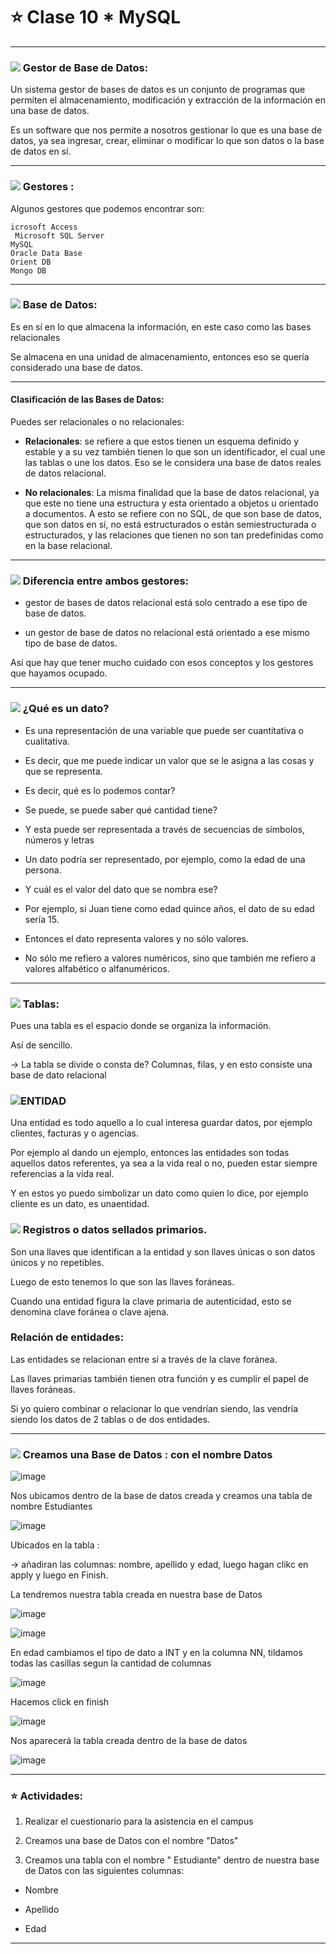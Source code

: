 # :star: Clase 10 * MySQL

---

### <img src="https://img.icons8.com/ios/40/null/delete-database.png"/> Gestor de Base de Datos:

Un sistema gestor de bases de datos es un conjunto de programas que permiten el almacenamiento, modificación y extracción de la información en una base de datos.

Es un software que nos permite a nosotros  gestionar lo que es una base de datos, ya sea ingresar, crear, eliminar o modificar lo que son datos o la base de datos en sí.

---

###  <img src="https://img.icons8.com/ios/20/null/delete-database.png"/> Gestores :


Algunos gestores que podemos encontrar son:

```
icrosoft Access 
 Microsoft SQL Server
MySQL
Oracle Data Base
Orient DB
Mongo DB
```

---

###  <img src="https://img.icons8.com/ios/20/null/delete-database.png"/> Base de Datos:

Es en sí en lo que almacena la información, en este caso como las bases relacionales

Se almacena en una unidad de almacenamiento, entonces eso se quería considerado una base de datos.

---

#### Clasificación de las Bases de Datos:

Puedes ser relacionales o no relacionales:

- **Relacionales**: se refiere a que estos tienen un esquema definido y estable y a su vez también tienen lo que son un identificador, el cual une las tablas o une los datos. Eso se le considera una base de datos reales de datos relacional.

- **No relacionales**: La misma finalidad que la base de datos relacional, ya que este no tiene una estructura y esta orientado a objetos u orientado a documentos. A esto se refiere con no SQL, de que son base de datos, que son datos en sí, no está estructurados o están semiestructurada o  estructurados, y las relaciones que tienen no son tan predefinidas como en la base relacional.

---

### <img src="https://img.icons8.com/ios/20/null/delete-database.png"/>  Diferencia entre ambos gestores:


- gestor de bases de datos relacional está solo centrado a ese tipo de base de datos.

- un gestor de base de datos no relacional está orientado a ese mismo tipo de base de datos.

Así que hay que tener mucho cuidado con esos conceptos y los gestores que hayamos ocupado.

---

###  <img src="https://img.icons8.com/ios/20/null/delete-database.png"/>  ¿Qué es un dato?

- Es una representación de una variable que puede ser cuantitativa o cualitativa.

- Es decir, que me puede indicar un valor que se le asigna a las cosas y que se representa.

- Es decir, qué es lo podemos contar?

- Se puede, se puede saber qué cantidad tiene?

- Y esta puede ser representada a través de secuencias de símbolos, números y letras

- Un dato podría ser representado, por ejemplo, como la edad de una persona.

- Y cuál es el valor del dato que se nombra ese?

- Por ejemplo, si Juan tiene como edad quince años, el dato de su edad sería 15.

- Entonces el dato representa valores y no sólo valores.

- No sólo me refiero a valores numéricos, sino que también me refiero a valores alfabético o alfanuméricos.

---

### <img src="https://img.icons8.com/external-flaticons-lineal-color-flat-icons/20/null/external-table-computer-science-flaticons-lineal-color-flat-icons.png"/> Tablas:

Pues una tabla es el espacio donde se organiza la información.

Así de sencillo.

-> La tabla se divide o consta de? Columnas, filas, y en esto consiste  una base de dato relacional 

###  <img src="https://img.icons8.com/external-flaticons-lineal-color-flat-icons/20/null/external-table-computer-science-flaticons-lineal-color-flat-icons.png"/>ENTIDAD

Una entidad es todo aquello a lo cual interesa guardar datos, por ejemplo clientes, facturas y o agencias.

Por ejemplo al dando un ejemplo, entonces las entidades son todas aquellos datos referentes, ya sea a la vida real o no, pueden estar siempre referencias a la vida real.

Y en estos yo puedo simbolizar un dato como quien lo dice, por ejemplo cliente es un dato, es unaentidad.


###  <img src="https://img.icons8.com/external-flaticons-lineal-color-flat-icons/20/null/external-table-computer-science-flaticons-lineal-color-flat-icons.png"/> Registros o datos sellados primarios.


Son una llaves que identifican a la entidad y son llaves únicas o son datos únicos y no repetibles.

Luego de esto tenemos lo que son las llaves foráneas.

Cuando una entidad figura la clave primaria de autenticidad, esto se denomina clave foránea o clave ajena.

### Relación de entidades:

Las entidades se relacionan entre sí a través de la clave foránea.​

Las llaves primarias también tienen otra función y es cumplir el papel de llaves foráneas.

Si yo quiero combinar o relacionar lo que vendrían siendo, las vendría siendo los datos de 2 tablas o de dos entidades.

---

###  <img src="https://img.icons8.com/external-flaticons-lineal-color-flat-icons/20/null/external-table-computer-science-flaticons-lineal-color-flat-icons.png"/> Creamos una Base de Datos : con el nombre Datos

![image](https://user-images.githubusercontent.com/72580574/198162049-825a995d-c6ae-4ef5-8d34-e429ab83b512.png)

Nos ubicamos dentro de la base de datos creada y creamos una tabla de nombre Estudiantes

![image](https://user-images.githubusercontent.com/72580574/198162078-aa26bad9-f76c-4fbf-9544-72168a5b7420.png)

Ubicados en la tabla : 

-> añadiran las columnas: nombre, apellido y edad, luego hagan clikc en apply y luego en Finish.

La tendremos nuestra tabla creada en nuestra base de Datos

![image](https://user-images.githubusercontent.com/72580574/198162191-73b5585e-b61b-468e-b7cf-66197e20e71d.png)

![image](https://user-images.githubusercontent.com/72580574/198162251-dd0ebcc2-da25-4367-93a2-3054134a77b2.png)


En edad cambiamos el tipo de dato a INT y en la columna NN, tildamos todas las casillas segun la cantidad de columnas

![image](https://user-images.githubusercontent.com/72580574/198162266-5573e618-c92c-44c8-8ee4-78fd9facbe4f.png)

Hacemos click en finish

![image](https://user-images.githubusercontent.com/72580574/198162284-30bafb3a-3f5e-4aba-bb66-17fbd00fdd85.png)

Nos aparecerá la tabla creada dentro de la base de datos

![image](https://user-images.githubusercontent.com/72580574/198162314-f649c051-545a-4b3e-8722-f5710813b2bd.png)


---

### :star: Actividades:

1. Realizar el cuestionario para la asistencia en el campus


2. Creamos una base de Datos con el nombre "Datos"

3. Creamos una tabla  con el nombre " Estudiante" dentro de nuestra base de Datos con  las siguientes columnas:

- Nombre

- Apellido 

- Edad

---






